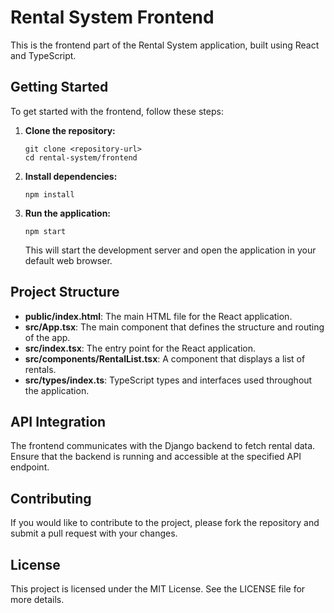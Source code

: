 # Rental System Frontend

This is the frontend part of the Rental System application, built using React and TypeScript.

## Getting Started

To get started with the frontend, follow these steps:

1. **Clone the repository:**
   ```
   git clone <repository-url>
   cd rental-system/frontend
   ```

2. **Install dependencies:**
   ```
   npm install
   ```

3. **Run the application:**
   ```
   npm start
   ```

   This will start the development server and open the application in your default web browser.

## Project Structure

- **public/index.html**: The main HTML file for the React application.
- **src/App.tsx**: The main component that defines the structure and routing of the app.
- **src/index.tsx**: The entry point for the React application.
- **src/components/RentalList.tsx**: A component that displays a list of rentals.
- **src/types/index.ts**: TypeScript types and interfaces used throughout the application.

## API Integration

The frontend communicates with the Django backend to fetch rental data. Ensure that the backend is running and accessible at the specified API endpoint.

## Contributing

If you would like to contribute to the project, please fork the repository and submit a pull request with your changes.

## License

This project is licensed under the MIT License. See the LICENSE file for more details.